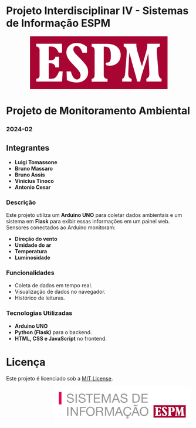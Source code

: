# Projeto Interdisciplinar IV - Sistemas de Informação ESPM

<p align="center">
    <a href="https://www.espm.br/cursos-de-graduacao/sistemas-de-informacao/"><img src="https://raw.githubusercontent.com/tech-espm/misc-template/main/logo.png" alt="Sistemas de Informação ESPM" style="width: 375px;"/></a>
</p>

# Projeto de Monitoramento Ambiental

### 2024-02

## Integrantes
- **Luigi Tomassone**
- **Bruno Massaro**
- **Bruno Assis**
- **Vinicius Tinoco**
- **Antonio Cesar**

### Descrição
Este projeto utiliza um **Arduino UNO** para coletar dados ambientais e um sistema em **Flask** para exibir essas informações em um painel web. Sensores conectados ao Arduino monitoram:

- **Direção do vento**
- **Umidade do ar**
- **Temperatura**
- **Luminosidade**

### Funcionalidades
- Coleta de dados em tempo real.
- Visualização de dados no navegador.
- Histórico de leituras.

### Tecnologias Utilizadas
- **Arduino UNO**
- **Python (Flask)** para o backend.
- **HTML, CSS e JavaScript** no frontend.

# Licença

Este projeto é licenciado sob a [MIT License](https://github.com/tech-espm/inter-4sem-2024-monitoramento-ambiental/blob/main/LICENSE).

<p align="right">
    <a href="https://www.espm.br/cursos-de-graduacao/sistemas-de-informacao/"><img src="https://raw.githubusercontent.com/tech-espm/misc-template/main/logo-si-512.png" alt="Sistemas de Informação ESPM" style="width: 375px;"/></a>
</p>

